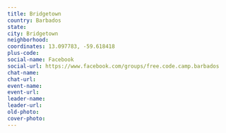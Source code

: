 ```yaml
---
title: Bridgetown
country: Barbados
state: 
city: Bridgetown
neighborhood: 
coordinates: 13.097783, -59.618418
plus-code:
social-name: Facebook
social-url: https://www.facebook.com/groups/free.code.camp.barbados
chat-name:
chat-url:
event-name:
event-url:
leader-name:
leader-url:
old-photo: 
cover-photo:
---
```

